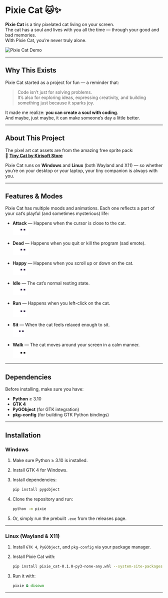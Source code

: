 # Pixie Cat 🐱✨

**Pixie Cat** is a tiny pixelated cat living on your screen.  
The cat has a soul and lives with you all the time — through your good and bad memories.  
With Pixie Cat, you’re never truly alone.

![Pixie Cat Demo](https://github.com/moeinEN/Pixie-Cat/blob/main/demo/demo.gif)

---

## Why This Exists

Pixie Cat started as a project for fun — a reminder that:

> Code isn’t just for solving problems.  
> It’s also for exploring ideas, expressing creativity, and building something just because it sparks joy.

It made me realize: **you can create a soul with coding**.  
And maybe, just maybe, it can make someone’s day a little better.

---

## About This Project

The pixel art cat assets are from the amazing free sprite pack:  
🎨 **[Tiny Cat by Kirisoft Store](https://kirisoft-store.itch.io/free-tiny-cat-with-all-animations)**

Pixie Cat runs on **Windows** and **Linux** (both Wayland and X11) — so whether you’re on your desktop or your laptop, your tiny companion is always with you.

---

## Features & Modes

Pixie Cat has multiple moods and animations. Each one reflects a part of your cat’s playful (and sometimes mysterious) life:

- **Attack** — Happens when the cursor is close to the cat.  
  ![Attack](https://github.com/moeinEN/Pixie-Cat/blob/main/demo/attack.gif)

- **Dead** — Happens when you quit or kill the program (sad emote).  
  ![Dead](https://github.com/moeinEN/Pixie-Cat/blob/main/demo/dead.gif)

- **Happy** — Happens when you scroll up or down on the cat.  
  ![Happy](https://github.com/moeinEN/Pixie-Cat/blob/main/demo/happy.gif)

- **Idle** — The cat’s normal resting state.  
  ![Idle](https://github.com/moeinEN/Pixie-Cat/blob/main/demo/idle.gif)

- **Run** — Happens when you left-click on the cat.  
  ![Run](https://github.com/moeinEN/Pixie-Cat/blob/main/demo/run.gif)

- **Sit** — When the cat feels relaxed enough to sit.  
  ![Sit](https://github.com/moeinEN/Pixie-Cat/blob/main/demo/sit.gif)

- **Walk** — The cat moves around your screen in a calm manner.  
  ![Walk](https://github.com/moeinEN/Pixie-Cat/blob/main/demo/walk.gif)

---

## Dependencies

Before installing, make sure you have:

- **Python** ≥ 3.10  
- **GTK 4**  
- **PyGObject** (for GTK integration)  
- **pkg-config** (for building GTK Python bindings)  

---

## Installation

### Windows
1. Make sure Python ≥ 3.10 is installed.  
2. Install GTK 4 for Windows.  
3. Install dependencies:  
   ```bash
   pip install pygobject
   ```

4. Clone the repository and run:

   ```bash
   python -m pixie
   ```
5. Or, simply run the prebuilt `.exe` from the releases page.

---

### Linux (Wayland & X11)

1. Install `GTK 4`, `PyGObject`, and `pkg-config` via your package manager.
2. Install Pixie Cat with:

   ```bash
   pip install pixie_cat-0.1.0-py3-none-any.whl --system-site-packages
   ```
3. Run it with:

   ```bash
   pixie & disown
   ```

---
